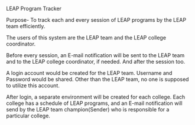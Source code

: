 LEAP Program Tracker

Purpose- To track each and every session of LEAP programs by the LEAP team efficiently. 

The users of this system are the LEAP team and the LEAP college coordinator.

Before every session, an E-mail notification will be sent to the LEAP team and to the LEAP college coordinator, if needed.
And after the session too.

A login account would be created for the LEAP team. Username and Password would be shared. Other than the LEAP team, 
no one is supposed to utilize this account. 

After login, a separate environment will be created for each college. Each college has a schedule of LEAP programs, and an E-mail notification will send by the 
LEAP team champion(Sender) who is responsible for a particular college.
